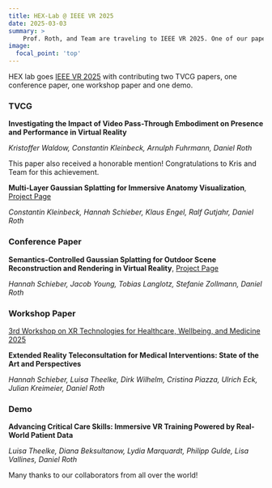 ```yaml
---
title: HEX-Lab @ IEEE VR 2025 
date: 2025-03-03
summary: >
    Prof. Roth, and Team are traveling to IEEE VR 2025. One of our papers received an Honorable Mention.
image:
  focal_point: 'top'
---
```


HEX lab goes [IEEE VR 2025](http://ieeevr.org/2025/) with contributing two TVCG papers, one conference paper, one workshop paper and one demo.

### TVCG

**Investigating the Impact of Video Pass-Through Embodiment on Presence and Performance in Virtual Reality**

_Kristoffer Waldow, Constantin Kleinbeck, Arnulph Fuhrmann, Daniel Roth_

This paper also received a honorable mention! Congratulations to Kris and Team for this achievement.

**Multi-Layer Gaussian Splatting for Immersive Anatomy Visualization**, [Project Page](https://hex-lab.io/Multi-Layer-Gaussian-Splatting-for-Immersive-Anatomy-Visualization/)

_Constantin Kleinbeck, Hannah Schieber, Klaus Engel, Ralf Gutjahr, Daniel Roth_

### Conference Paper
**Semantics-Controlled Gaussian Splatting for Outdoor Scene Reconstruction and Rendering in Virtual Reality**, [Project Page](https://hannahhaensen.github.io/SCGS/)

_Hannah Schieber, Jacob Young, Tobias Langlotz, Stefanie Zollmann, Daniel Roth_


### Workshop Paper
[3rd Workshop on XR Technologies for Healthcare, Wellbeing, and Medicine 2025](https://sites.google.com/view/xrhealth/home)

**Extended Reality Teleconsultation for Medical Interventions: State of the Art and Perspectives**

_Hannah Schieber, Luisa Theelke, Dirk Wilhelm, Cristina Piazza, Ulrich Eck, Julian Kreimeier, Daniel Roth_

### Demo
**Advancing Critical Care Skills: Immersive VR Training Powered by Real-World Patient Data**

_Luisa Theelke, Diana Beksultanow, Lydia Marquardt, Philipp Gulde, Lisa Vallines, Daniel Roth_


Many thanks to our collaborators from all over the world! 



